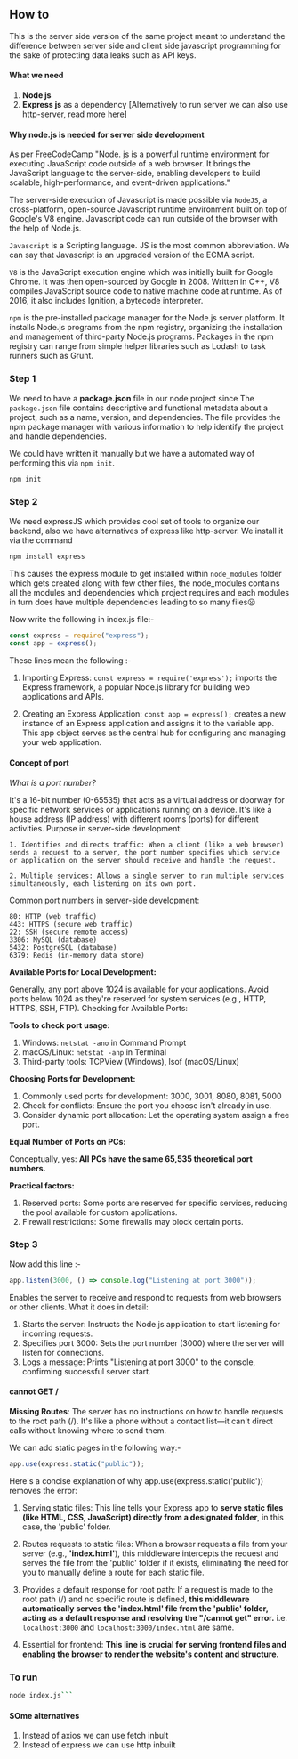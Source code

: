 ## How to

This is the server side version of the same project meant to understand the difference between server side and client side javascript programming for the sake of protecting data leaks such as API keys.

#### What we need

1. **Node js**
2. **Express js** as a dependency [Alternatively to run server we can also use http-server, read more [here](https://dev.to/burakboduroglu/building-a-nodejs-server-without-using-expressjs-3mc8)]

#### Why node.js is needed for server side development

As per FreeCodeCamp "Node. js is a powerful runtime environment for executing JavaScript code outside of a web browser. It brings the JavaScript language to the server-side, enabling developers to build scalable, high-performance, and event-driven applications."

The server-side execution of Javascript is made possible via `NodeJS`, a cross-platform, open-source Javascript runtime environment built on top of Google's V8 engine. Javascript code can run outside of the browser with the help of Node.js.

`Javascript` is a Scripting language. JS is the most common abbreviation. We can say that Javascript is an upgraded version of the ECMA script.

`V8` is the JavaScript execution engine which was initially built for Google Chrome. It was then open-sourced by Google in 2008. Written in C++, V8 compiles JavaScript source code to native machine code at runtime. As of 2016, it also includes Ignition, a bytecode interpreter.

`npm` is the pre-installed package manager for the Node.js server platform. It installs Node.js programs from the npm registry, organizing the installation and management of third-party Node.js programs. Packages in the npm registry can range from simple helper libraries such as Lodash to task runners such as Grunt.

### Step 1

We need to have a **package.json** file in our node project since The `package.json` file contains descriptive and functional metadata about a project, such as a name, version, and dependencies. The file provides the npm package manager with various information to help identify the project and handle dependencies.

We could have written it manually but we have a automated way of performing this via `npm init`.

```bash
npm init
```

### Step 2

We need expressJS which provides cool set of tools to organize our backend, also we have alternatives of express like http-server.
We install it via the command

```bash
npm install express
```

This causes the express module to get installed within `node_modules` folder which gets created along with few other files, the node_modules contains all the modules and dependencies which project requires and each modules in turn does have multiple dependencies leading to so many files😦

Now write the following in index.js file:-

```js
const express = require("express");
const app = express();
```

These lines mean the following :-

1. Importing Express: `const express = require('express');` imports the Express framework, a popular Node.js library for building web applications and APIs.

2. Creating an Express Application: `const app = express();` creates a new instance of an Express application and assigns it to the variable app. This app object serves as the central hub for configuring and managing your web application.

#### Concept of port

_What is a port number?_

It's a 16-bit number (0-65535) that acts as a virtual address or doorway for specific network services or applications running on a device.
It's like a house address (IP address) with different rooms (ports) for different activities.
Purpose in server-side development:

    1. Identifies and directs traffic: When a client (like a web browser) sends a request to a server, the port number specifies which service or application on the server should receive and handle the request.

    2. Multiple services: Allows a single server to run multiple services simultaneously, each listening on its own port.

Common port numbers in server-side development:

    80: HTTP (web traffic)
    443: HTTPS (secure web traffic)
    22: SSH (secure remote access)
    3306: MySQL (database)
    5432: PostgreSQL (database)
    6379: Redis (in-memory data store)

**Available Ports for Local Development:**

Generally, any port above 1024 is available for your applications.
Avoid ports below 1024 as they're reserved for system services (e.g., HTTP, HTTPS, SSH, FTP).
Checking for Available Ports:

**Tools to check port usage:**

1. Windows: `netstat -ano` in Command Prompt
2. macOS/Linux: `netstat -anp` in Terminal
3. Third-party tools: TCPView (Windows), lsof (macOS/Linux)

**Choosing Ports for Development:**

1. Commonly used ports for development: 3000, 3001, 8080, 8081, 5000
2. Check for conflicts: Ensure the port you choose isn't already in use.
3. Consider dynamic port allocation: Let the operating system assign a free port.

**Equal Number of Ports on PCs:**

Conceptually, yes: **All PCs have the same 65,535 theoretical port numbers.**

**Practical factors:**

1. Reserved ports: Some ports are reserved for specific services, reducing the pool available for custom applications.
2. Firewall restrictions: Some firewalls may block certain ports.

### Step 3

Now add this line :-

```js
app.listen(3000, () => console.log("Listening at port 3000"));
```

Enables the server to receive and respond to requests from web browsers or other clients.
What it does in detail:

1. Starts the server: Instructs the Node.js application to start listening for incoming requests.
2. Specifies port 3000: Sets the port number (3000) where the server will listen for connections.
3. Logs a message: Prints "Listening at port 3000" to the console, confirming successful server start.

#### cannot GET /

**Missing Routes**: The server has no instructions on how to handle requests to the root path (/). It's like a phone without a contact list—it can't direct calls without knowing where to send them.

We can add static pages in the following way:-

```js
app.use(express.static("public"));
```

Here's a concise explanation of why app.use(express.static('public')) removes the error:

1. Serving static files: This line tells your Express app to **serve static files (like HTML, CSS, JavaScript) directly from a designated folder**, in this case, the 'public' folder.

2. Routes requests to static files: When a browser requests a file from your server (e.g., **'index.html'**), this middleware intercepts the request and serves the file from the 'public' folder if it exists, eliminating the need for you to manually define a route for each static file.

3. Provides a default response for root path: If a request is made to the root path (/) and no specific route is defined, **this middleware automatically serves the 'index.html' file from the 'public' folder, acting as a default response and resolving the "/cannot get" error.**
   i.e. `localhost:3000` and `localhost:3000/index.html` are same.

4. Essential for frontend: **This line is crucial for serving frontend files and enabling the browser to render the website's content and structure.**

### To run

````bash
node index.js```

````

#### SOme alternatives

1.  Instead of axios we can use fetch inbult
2.  Instead of express we can use http inbuilt

